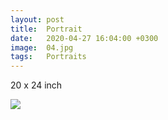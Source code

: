 ```yaml
---
layout: post
title:  Portrait
date:   2020-04-27 16:04:00 +0300
image:  04.jpg
tags:   Portraits
---
```


20 x 24 inch     

![]({{site.baseurl}}/img/04.jpg)